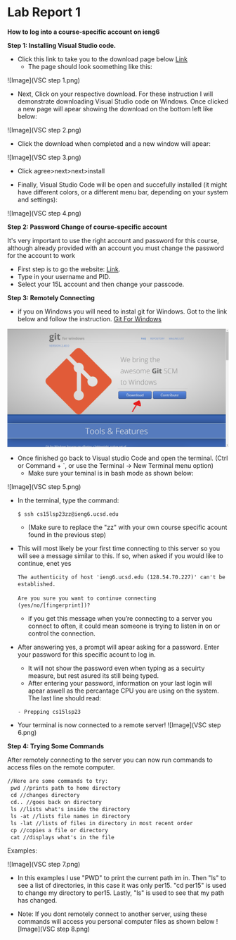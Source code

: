# Lab Report 1
**How to log into a course-specific account on ieng6**

**Step 1: Installing Visual Studio code.**

* Click this link to take you to the download page below [Link](https://code.visualstudio.com/download)
  * The page should look soomething like this:
  
![Image](VSC step 1.png)

* Next, Click on your respective download. For these instruction I will demonstrate downloading Visual Studio code on Windows.
Once clicked a new page will apear showing the download on the bottom left like below:

![Image](VSC step 2.png)

* Click the download when completed and a new window will apear:

![Image](VSC step 3.png)

* Click agree>next>next>install

* Finally, Visual Studio Code will be open and succefully installed (it might have different colors, or a different menu bar, depending on your system and settings):

![Image](VSC step 4.png)

**Step 2: Password Change of course-specific account**

It's very important to use the right account and password for this course, 
although already provided with an account you must change the password for the account to work

* First step is to go the website: [Link](https://sdacs.ucsd.edu/~icc/index.php).
* Type in your username and PID.
* Select your 15L account and then change your passcode.


**Step 3: Remotely Connecting**
* if you on Windows you will need to instal git for Windows. Got to the link below and follow the instruction. [Git For Windows](https://gitforwindows.org/)

![Image](Git.png)

* Once finished go back to Visual studio Code and open the terminal. (Ctrl or Command + `, or use the Terminal → New Terminal menu option)
  * Make sure your teminal is in bash mode as shown below:
 
![Image](VSC step 5.png)

* In the terminal, type the command: 

    ```
    $ ssh cs15lsp23zz@ieng6.ucsd.edu
    ```
    * (Make sure to replace the "zz" with your own course specific acount found in the previous step)
* This will most likely be your first time connecting to this server so you will see a message similar to this. If so, when asked if you would like to continue, enet yes

    ```
    The authenticity of host 'ieng6.ucsd.edu (128.54.70.227)' can't be established.
    
    Are you sure you want to continue connecting (yes/no/[fingerprint])?
    ```
    
    * if you get this message when you’re connecting to a server you connect to often, it could mean someone is trying to listen in on or control the connection. 

* After answering yes, a prompt will apear asking for a password. Enter your password for this specific acount to log in.
    * It will not show the password even when typing as a secuirty measure, but rest asured its still being typed.
    * After entering your password, information on your last login will apear aswell as the percantage CPU you are using on the system. The last line should read:
    
   ```
   - Prepping cs15lsp23
   ```
* Your terminal is now connected to a remote server!
![Image](VSC step 6.png)
    

**Step 4: Trying Some Commands**
 
After remotely connecting to the server you can now run commands to access files on the remote computer.

```
//Here are some commands to try:
 pwd //prints path to home directory
 cd //changes directory
 cd.. //goes back on directory
 ls //lists what's inside the directory
 ls -at //lists file names in directory
 ls -lat //lists of files in directory in most recent order
 cp //copies a file or directory
 cat //displays what's in the file
```
Examples:

   ![Image](VSC step 7.png)
    
* In this examples I use "PWD" to print the current path im in. Then "ls" to see a list of directories, in this case it was only per15. "cd per15" is used to change my directory to per15. Lastly, "ls" is used to see that my path has changed.

* Note: If you dont remotely connect to another server, using these commands will access you personal computer files as shown below
 ![Image](VSC step 8.png)
